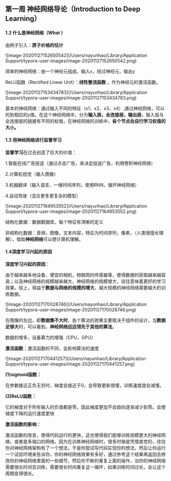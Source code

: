 ## 第一周 神经网络导论（Introduction to Deep Learning）

#### 1.2 什么是神经网络（What ）

由例子引入：**房子价格的估计**

![image-20201127152650542](/Users/nayunhao/Library/Application Support/typora-user-images/image-20201127152650542.png)

简单的神经网络：由一个神经元组成，输入x，经过神经元，输出y

ReLU函数（Rectified Linear Unit）：**线性整流函数** ，作为神经元的激活函数。

![image-20201127153434783](/Users/nayunhao/Library/Application Support/typora-user-images/image-20201127153434783.png)

基本的神经网络：通过输入不同的特征（x1，x2，x3，x4）,通过神经网络，可以的到相应的y值。在这个神经网络中，分为**输入层，全连接层，输出层**，输入层与全连接层的链接有不同的权值，在神经网络的训练中，**各个节点会自行学习权值的大小。**

#### 1.3 用神经网络进行监督学习

**监督学习**在过去创造了巨大的价值：

1.智能在线广告投送（通过点击广告，来决定投送广告，利用卷积神经网络）

2.计算机视觉（输入图像）

3.机器翻译（输入语言，一维时间序列，使用RNN，循环神经网络）

4.自动驾驶（混合更多更复杂的模型）

![image-20201127164953552](/Users/nayunhao/Library/Application Support/typora-user-images/image-20201127164953552.png)

结构化数据：数据数据库，每个特征有清晰的定义

非结构化数据：音频，图像，文本内容，特征为时间序列，像素，（人类很擅长理解），借助**神经网络**可以使计算机理解。

#### 1.4深度学习兴起的原因

**深度学习兴起的原因**：

由于越来越多地设备，便宜的相机，物联网的传感器等，使得数据的获取越来越容易；以及神经网络的规模越来越大，神经网络的规模增大，往往意味着更好的学习效果。综上，得益于**数据与网络的规模的增大**，越大规模的神经网络需要越大的训练数据。

![image-20201127170028746](/Users/nayunhao/Library/Application Support/typora-user-images/image-20201127170028746.png)

在图像的左边，即**数据集不大时**，各个算法的效果主要取决于组件的设计，当**数据足够大**时，可以看到，**神经网络远远领先于其他的算法**。

数据的增多，设备算力的增强（CPU，GPU）

**激活函数**：激活函数的不同，会影响算法的速度

![image-20201127170441257](/Users/nayunhao/Library/Application Support/typora-user-images/image-20201127170441257.png)

**(1)sigmoid函数：**

在参数接近正负无穷时，梯度会接近于0，会导致更新很慢，训练速度就会减慢。

**(2)ReLU函数：**

它的梯度对于所有输入的负值都是零，因此梯度更加不会趋向逐渐减少到零。会使梯度下降的运行速度更快

**激活函数的影响：**

激活函数的改变，使得代码运行的更快，这也使得我们能够训练规模更大的神经网络，或者是多端口的网络。因为在训练神经网络时，很多时候是凭借直觉的，往往你对神经网络架构有了一个想法，于是你尝试写代码实现你的想法，然后让你运行一个试验环境来告诉你，你的神经网络效果有多好，通过参考这个结果再返回去修改你的神经网络里面的一些细节，然后你不断的重复上面的操作，当你的神经网络需要很长时间去训练，需要很长时间重复这一循环，如果训练时间过长，会让这个周期变得很长。

